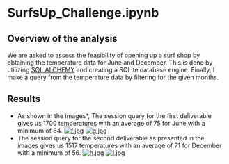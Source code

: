 # SurfsUp_Challenge.ipynb

## Overview of the analysis

We are asked to assess the feasibility of opening up a surf shop by obtaining the temperature data for June and December. This is done by utilizing [SQL ALCHEMY](https://docs.sqlalchemy.org/en/14/) and creating a SQLite database engine. Finally, I make a query from the temperature data by filtering for the given months.

## Results

* As shown in the images*, The session query for the first deliverable gives us 1700 temperatures with an average of 75 for June with a minimum of 64.
[![f.jpg](https://i.postimg.cc/PqtYpkzX/f.jpg)](https://postimg.cc/k2pBzzpz) [![g.jpg](https://i.postimg.cc/br2tcY8T/g.jpg)](https://postimg.cc/gLmJ3WxX)
* The session query for the second deliverable as presented in the images gives us 1517 temperatures with an average of 71 for December with a minimum of 56.
[![h.jpg](https://i.postimg.cc/28h0nrvh/h.jpg)](https://postimg.cc/ZCYPSkw5) [![l.jpg](https://i.postimg.cc/W1VXnC6K/l.jpg)](https://postimg.cc/jL8Hq81Q)

